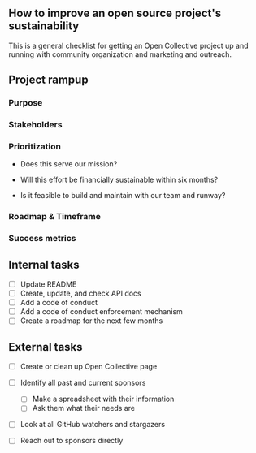 ## How to improve an open source project's sustainability

This is a general checklist for getting an Open Collective project up and running with community organization and marketing and outreach.

## Project rampup

### Purpose
<!-- Why have we prioritised this project over others? -->

### Stakeholders
<!-- (Name of core team member responsible for the project)

*Note: Project owner responsibilities include coordinating all the different people that need to contribute to the project, defining specs and goals, communicating project progress, being the point person for decisions, QA, documentation, and a plan for ongoing maintenance. If the project owner can't continue, they need to hand the role over to another person explicitly.* -->

### Prioritization

<!-- Please fill out the following questions to rationalize the prioritization of this project -->

- Does this serve our mission?

- Will this effort be financially sustainable within six months?

- Is it feasible to build and maintain with our team and runway?

### Roadmap & Timeframe
<!-- (Key milestones or phases and estimated delivery dates, including specs, design, feature development, feedback, marketing/comms, and documentation) -->

### Success metrics
<!-- What we will judge outcomes of the project by) -->

## Internal tasks
- [ ] Update README
- [ ] Create, update, and check API docs
- [ ] Add a code of conduct
- [ ] Add a code of conduct enforcement mechanism
- [ ] Create a roadmap for the next few months

## External tasks
- [ ] Create or clean up Open Collective page
- [ ] Identify all past and current sponsors
  - [ ] Make a spreadsheet with their information
  - [ ] Ask them what their needs are
- [ ] Look at all GitHub watchers and stargazers
- [ ] Reach out to sponsors directly

